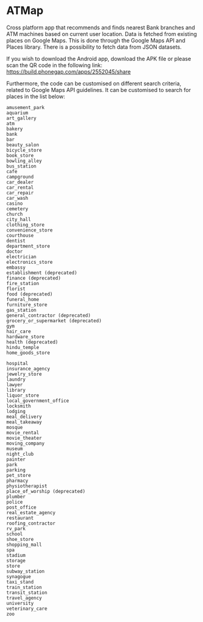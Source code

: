 # ATMap
Cross platform app that recommends and finds nearest Bank branches and ATM machines based on current user location. Data is fetched from existing places on Google Maps. This is done through the Google Maps API and Places library. There is a possibility to fetch data from JSON datasets. 

If you wish to download the Android app, download the APK file or please scan the QR code in the following link: https://build.phonegap.com/apps/2552045/share

Furthermore, the code can be customised on different search criteria, related to Google Maps API guidelines. It can be customised to search for places in the list below:
    
    
    amusement_park
    aquarium
    art_gallery
    atm
    bakery
    bank
    bar
    beauty_salon
    bicycle_store
    book_store
    bowling_alley
    bus_station
    cafe
    campground
    car_dealer
    car_rental
    car_repair
    car_wash
    casino
    cemetery
    church
    city_hall
    clothing_store
    convenience_store
    courthouse
    dentist
    department_store
    doctor
    electrician
    electronics_store
    embassy
    establishment (deprecated)
    finance (deprecated)
    fire_station
    florist
    food (deprecated)
    funeral_home
    furniture_store
    gas_station
    general_contractor (deprecated)
    grocery_or_supermarket (deprecated)
    gym
    hair_care
    hardware_store
    health (deprecated)
    hindu_temple
    home_goods_store

    hospital
    insurance_agency
    jewelry_store
    laundry
    lawyer
    library
    liquor_store
    local_government_office
    locksmith
    lodging
    meal_delivery
    meal_takeaway
    mosque
    movie_rental
    movie_theater
    moving_company
    museum
    night_club
    painter
    park
    parking
    pet_store
    pharmacy
    physiotherapist
    place_of_worship (deprecated)
    plumber
    police
    post_office
    real_estate_agency
    restaurant
    roofing_contractor
    rv_park
    school
    shoe_store
    shopping_mall
    spa
    stadium
    storage
    store
    subway_station
    synagogue
    taxi_stand
    train_station
    transit_station
    travel_agency
    university
    veterinary_care
    zoo



